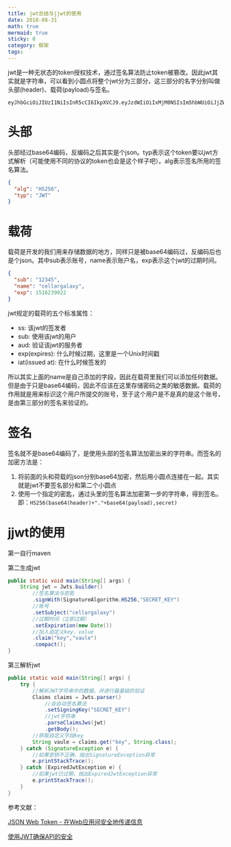 ```yaml
---
title: jwt总结与jjwt的使用
date: 2018-08-31
math: true
mermaid: true
sticky: 0
category: 框架
tags:
---
```


jwt是一种无状态的token授权技术，通过签名算法防止token被篡改。因此jwt其实就是字符串，可以看到小圆点将整个jwt分为三部分，这三部分的名字分别叫做头部(header)、载荷(payload)与签名。
```
eyJhbGciOiJIUzI1NiIsInR5cCI6IkpXVCJ9.eyJzdWIiOiIxMjM0NSIsIm5hbWUiOiJjZWxsYXJnYWxheHkiLCJleHAiOjE1MTYyMzkwMjJ9.zvVtSIOklnCWPKRTskzTb4vJY4OnhmgS0ngXzfkJRpg
```

# 头部
头部经过base64编码，反编码之后其实是个json。typ表示这个token要以jwt方式解析（可能使用不同的协议的token也会是这个样子吧）。alg表示签名所用的签名算法。
```json
{
  "alg": "HS256",
  "typ": "JWT"
}
```

# 载荷
载荷是开发的我们用来存储数据的地方，同样只是被base64编码过，反编码后也是个json。其中sub表示账号，name表示账户名，exp表示这个jwt的过期时间。
```json
{
  "sub": "12345",
  "name": "cellargalaxy",
  "exp": 1516239022
}
```
jwt规定的载荷的五个标准属性：
+ ss: 该jwt的签发者
+ sub: 使用该jwt的用户
+ aud: 验证该jwt的服务者
+ exp(expires): 什么时候过期，这里是一个Unix时间戳
+ iat(issued at): 在什么时候签发的

所以其实上面的name是自己添加的字段，因此在载荷里我们可以添加任何数据。但是由于只是base64编码，因此不应该在这里存储密码之类的敏感数据。载荷的作用就是用来标识这个用户所提交的账号，至于这个用户是不是真的是这个账号，是由第三部分的签名来验证的。

# 签名
签名就不是base64编码了，是使用头部的签名算法加密出来的字符串。而签名的加密方法是：

1. 将前面的头和荷载的json分别base64加密，然后用小圆点连接在一起。其实就是jwt不要签名部分和第二个小圆点
2. 使用一个指定的密匙，通过头里的签名算法加密第一步的字符串，得到签名。即：`HS256(base64(header)+"."+base64(payload),secret)`

# jjwt的使用
第一自行maven

第二生成jwt
```java
public static void main(String[] args) {
    String jwt = Jwts.builder()
        //签名算法与密匙
        .signWith(SignatureAlgorithm.HS256,"SECRET_KEY")
        //账号
        .setSubject("cellargalaxy")
        //过期时间（立即过期）
        .setExpiration(new Date())
        //加入自定义key，value
        .claim("key","vaule")
        .compact();
}
```
第三解析jwt
```java
public static void main(String[] args) {
    try {
        //解析JWT字符串中的数据，并进行最基础的验证
        Claims claims = Jwts.parser()
            //会自动签名算法
            .setSigningKey("SECRET_KEY")
            //jwt字符串
            .parseClaimsJws(jwt)
            .getBody();
        //获取自定义字段key
        String vaule = claims.get("key", String.class);
    } catch (SignatureException e) {
        //如果密钥不正确，抛出SignatureException异常
        e.printStackTrace();
    } catch (ExpiredJwtException e) {
        //如果jwt已过期，抛出ExpiredJwtException异常
        e.printStackTrace();
    }
}
```

参考文献：

[JSON Web Token - 在Web应用间安全地传递信息](http://blog.leapoahead.com/2015/09/06/understanding-jwt/ "JSON Web Token - 在Web应用间安全地传递信息")

[ 使用JWT确保API的安全](https://segmentfault.com/a/1190000007119872 " 使用JWT确保API的安全")